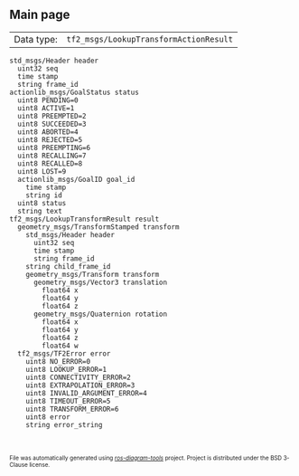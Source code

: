 <!--
File was automatically generated using 'ros-diagram-tools' project.
Project is distributed under the BSD 3-Clause license.
-->

## Main page

|     |     |
| --- | --- |
| Data type: | `tf2_msgs/LookupTransformActionResult` |

```
std_msgs/Header header
  uint32 seq
  time stamp
  string frame_id
actionlib_msgs/GoalStatus status
  uint8 PENDING=0
  uint8 ACTIVE=1
  uint8 PREEMPTED=2
  uint8 SUCCEEDED=3
  uint8 ABORTED=4
  uint8 REJECTED=5
  uint8 PREEMPTING=6
  uint8 RECALLING=7
  uint8 RECALLED=8
  uint8 LOST=9
  actionlib_msgs/GoalID goal_id
    time stamp
    string id
  uint8 status
  string text
tf2_msgs/LookupTransformResult result
  geometry_msgs/TransformStamped transform
    std_msgs/Header header
      uint32 seq
      time stamp
      string frame_id
    string child_frame_id
    geometry_msgs/Transform transform
      geometry_msgs/Vector3 translation
        float64 x
        float64 y
        float64 z
      geometry_msgs/Quaternion rotation
        float64 x
        float64 y
        float64 z
        float64 w
  tf2_msgs/TF2Error error
    uint8 NO_ERROR=0
    uint8 LOOKUP_ERROR=1
    uint8 CONNECTIVITY_ERROR=2
    uint8 EXTRAPOLATION_ERROR=3
    uint8 INVALID_ARGUMENT_ERROR=4
    uint8 TIMEOUT_ERROR=5
    uint8 TRANSFORM_ERROR=6
    uint8 error
    string error_string


```


</br>
<font size="1">
File was automatically generated using <a href="https://github.com/anetczuk/ros-diagram-tools"><i>ros-diagram-tools</i></a> project.
Project is distributed under the BSD 3-Clause license.
</font>
